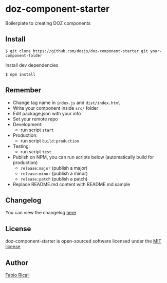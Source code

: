 # doz-component-starter
Boilerplate to creating DOZ components

## Install
```
$ git clone https://github.com/dozjs/doz-component-starter.git your-component-folder
```

Install dev dependencies
```
$ npm install
```

## Remember
- Change tag name in `index.js` and `dist/index.html`
- Write your component inside `src/` folder
- Edit package.json with your info
- Set your remote repo
- Development:
    - run script `start`
- Production:
    - run script `build:production`
- Testing:
    - run script `test`
- Publish on NPM, you can run scripts below (automatically build for production)
    - `release:major` (publish a major)
    - `release:minor` (publish a minor)
    - `release:patch` (publish a patch)
- Replace README.md content with README.md.sample

## Changelog
You can view the changelog <a target="_blank" href="https://github.com/dozjs/doz-component-starter/blob/master/CHANGELOG.md">here</a>

## License
doz-component-starter is open-sourced software licensed under the <a target="_blank" href="http://opensource.org/licenses/MIT">MIT license</a>

## Author
<a target="_blank" href="http://rica.li">Fabio Ricali</a>